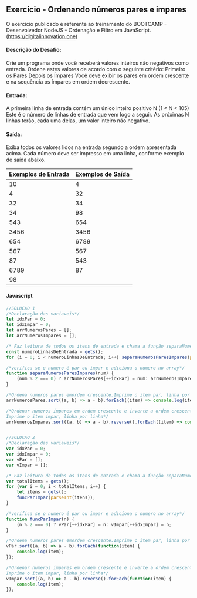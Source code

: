 ## Exercicio - Ordenando números pares e impares

O exercicio publicado é referente ao treinamento do BOOTCAMP - Desenvolvedor NodeJS - Ordenação e Filtro em JavaScript.(https://digitalinnovation.one)


#### Descrição do Desafio:

Crie um programa onde você receberá valores inteiros não negativos como entrada. Ordene estes valores de acordo com o seguinte critério:
Primeiro os Pares
Depois os Ímpares
Você deve exibir os pares em ordem crescente e na sequência os ímpares em ordem decrescente.


#### Entrada:

A primeira linha de entrada contém um único inteiro positivo N (1 < N < 105) Este é o número de linhas de entrada que vem logo a seguir. As próximas N linhas terão, cada uma delas, um valor inteiro não negativo.


#### Saída:

Exiba todos os valores lidos na entrada segundo a ordem apresentada acima. Cada número deve ser impresso em uma linha, conforme exemplo de saída abaixo.

Exemplos de Entrada  | Exemplos de Saída
------------- | -------------
10 | 4
4 | 32
32 | 34
34 | 98
543 | 654
3456 | 3456
654 | 6789
567 | 567
87 | 543
6789 | 87
98 |


#### Javascript

```javascript
//SOLUCAO 1 
/*Declaração das variaveis*/
let idxPar = 0;
let idxImpar = 0;
let arrNumerosPares = [];
let arrNumerosImpares = [];

/* Faz leitura de todos os itens de entrada e chama a função separaNumerosParesImpares()*/
const numeroLinhasDeEntrada = gets();
for (i = 0; i < numeroLinhasDeEntrada; i++) separaNumerosParesImpares(parseInt(gets()));

/*verifica se o numero é par ou impar e adiciona o numero no array*/
function separaNumerosParesImpares(num) {
    (num % 2 === 0) ? arrNumerosPares[++idxPar] = num: arrNumerosImpares[++idxImpar] = num;
}

/*Ordena numeros pares emordem crescente.Imprime o item par, linha por linha*/
arrNumerosPares.sort((a, b) => a - b).forEach((item) => console.log(item));

/*Ordenar numeros impares em ordem crescente e inverte a ordem crescente para a ordem decrescente.
Imprime o item impar, linha por linha*/
arrNumerosImpares.sort((a, b) => a - b).reverse().forEach((item) => console.log(item));


//SOLUCAO 2
/*Declaração das variaveis*/
var idxPar = 0;
var idxImpar = 0;
var vPar = [];
var vImpar = [];

/* Faz leitura de todos os itens de entrada e chama a função separaNumerosParesImpares()*/
var totalItems = gets();
for (var i = 0; i < totalItems; i++) {
    let itens = gets();
    funcParImpar(parseInt(itens));
}

/*verifica se o numero é par ou impar e adiciona o numero no array*/
function funcParImpar(n) {
    (n % 2 === 0) ? vPar[++idxPar] = n: vImpar[++idxImpar] = n;
}

/*Ordena numeros pares emordem crescente.Imprime o item par, linha por linha*/
vPar.sort((a, b) => a - b).forEach(function(item) {
    console.log(item);
});

/*Ordenar numeros impares em ordem crescente e inverte a ordem crescente para a ordem decrescente.
Imprime o item impar, linha por linha*/
vImpar.sort((a, b) => a - b).reverse().forEach(function(item) {
    console.log(item);
});
```

